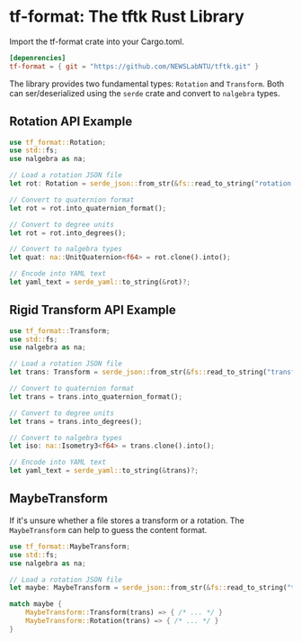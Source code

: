 # tf-format: The tftk Rust Library

Import the tf-format crate into your Cargo.toml.

```toml
[depenrencies]
tf-format = { git = "https://github.com/NEWSLabNTU/tftk.git" }
```

The library provides two fundamental types: `Rotation` and
`Transform`. Both can ser/deserialized using the `serde` crate and
convert to `nalgebra` types.

## Rotation API Example

```rust
use tf_format::Rotation;
use std::fs;
use nalgebra as na;

// Load a rotation JSON file
let rot: Rotation = serde_json::from_str(&fs::read_to_string("rotation.json")?)?;

// Convert to quaternion format
let rot = rot.into_quaternion_format();

// Convert to degree units
let rot = rot.into_degrees();

// Convert to nalgebra types
let quat: na::UnitQuaternion<f64> = rot.clone().into();

// Encode into YAML text
let yaml_text = serde_yaml::to_string(&rot)?;
```

## Rigid Transform API Example

```rust
use tf_format::Transform;
use std::fs;
use nalgebra as na;

// Load a rotation JSON file
let trans: Transform = serde_json::from_str(&fs::read_to_string("transform.json")?)?;

// Convert to quaternion format
let trans = trans.into_quaternion_format();

// Convert to degree units
let trans = trans.into_degrees();

// Convert to nalgebra types
let iso: na::Isometry3<f64> = trans.clone().into();

// Encode into YAML text
let yaml_text = serde_yaml::to_string(&trans)?;
```

## MaybeTransform

If it's unsure whether a file stores a transform or a rotation. The
`MaybeTransform` can help to guess the content format.

```rust
use tf_format::MaybeTransform;
use std::fs;
use nalgebra as na;

// Load a rotation JSON file
let maybe: MaybeTransform = serde_json::from_str(&fs::read_to_string("transform.json")?)?;

match maybe {
    MaybeTransform::Transform(trans) => { /* ... */ }
    MaybeTransform::Rotation(trans) => { /* ... */ }
}
```
